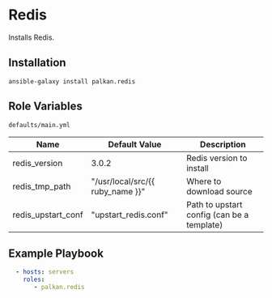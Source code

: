 Redis
========

Installs Redis.

Installation
--------------

`ansible-galaxy install palkan.redis`

Role Variables
--------------

`defaults/main.yml`

| Name                        | Default Value |  Description    |
|-----------------------------|---------------|-----------------|
| redis_version              | 3.0.2            | Redis version to install |
| redis_tmp_path             | "/usr/local/src/{{ ruby_name }}" | Where to download source | 
| redis_upstart_conf         | "upstart_redis.conf" | Path to upstart config (can be a template) |


Example Playbook
-------------------------
```yml
  - hosts: servers
    roles:
       - palkan.redis
```
